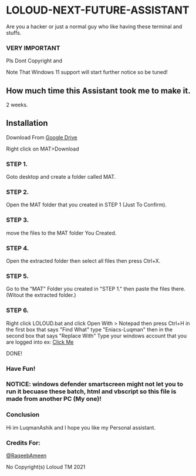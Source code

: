 # LOLOUD-NEXT-FUTURE-ASSISTANT
Are you a hacker or just a normal guy who like having these terminal and stuffs. 

### VERY IMPORTANT
Pls Dont Copyright and

Note That Windows 11 support will start further notice so be tuned!

## How much time this Assistant took me to make it.

2 weeks.

## Installation

Download From [Google Drive](https://drive.google.com/drive/folders/1xks7vJT7L546R5l2U7_qxVRecwZDVl1d?usp=sharing)

Right click on MAT>Download

### STEP 1.

Goto desktop and create a folder called MAT.

### STEP 2.

Open the MAT folder that you created in STEP 1 (Just To Confirm).

### STEP 3.

move the files to the MAT folder You Created.

### STEP 4.

Open the extracted folder then select all files then press Ctrl+X.

### STEP 5.

Go to the "MAT" Folder you created in "STEP 1." then paste the files there. (Witout the extracted folder.)

### STEP 6.

Right click LOLOUD.bat and click Open With > Notepad then press Ctrl+H in the first box that says "Find What" type "Eniacs-Luqman" then in the second box that says "Replace With"
Type your windows account that you are logged into ex: [Click Me](https://www.google.com/url?sa=i&url=https%3A%2F%2Fwww.dummies.com%2Fcomputers%2Foperating-systems%2Fwindows-10%2Fhow-to-sign-in-to-windows-10%2F&psig=AOvVaw3Gx5qzl9lcr1a46x35zaC2&ust=1629359848996000&source=images&cd=vfe&ved=0CAsQjRxqFwoTCLD38cKMuvICFQAAAAAdAAAAABAD)

DONE! 
### Have Fun!

### NOTICE: windows defender smartscreen might not let you to run it becuase these batch, html and vbscript so this file is made from another PC (My one)!

### Conclusion

Hi im LuqmanAshik and I hope you like my Personal assistant.

### Credits For:

[@RaqeebAmeen](https://github.com/RaqeebAmeen)

No Copyright(s) Loloud TM 2021  
